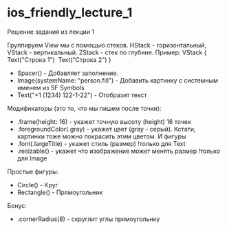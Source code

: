 # ios_friendly_lecture_1
Решение задания из лекции 1

Группируем View мы с помощью стеков. HStack - горизонтальный, VStack - вертикальный. ZStack - стек по глубине. Пример: VStack {     Text("Строка 1")     Text("Строка 2") }
* Spacer() - Добавляет заполнение. 
* Image(systemName: "person.fill") - Добавить картинку с системным именем из SF Symbols
* Text("+1 (1234) 122-1-22") - Отобразит текст

Модификаторы (это то, что мы пишем после точки):
* .frame(height: 16) - укажeт точную высоту (height) 16 точек
* .foregroundColor(.gray) - укажет цвет (gray - серый). Кстати, картинки тоже можно покрасить этим цветом. И фигуры
* .font(.largeTitle) - укажет стиль (размер) !только для Text
* .resizable() - укажет что изображение может менять размер !только для Image 

Простые фигуры:
* Circle() - Круг
* Rectangle() - Прямоугольник

Бонус:
* .cornerRadius(8) - скруглит углы прямоугольнку
